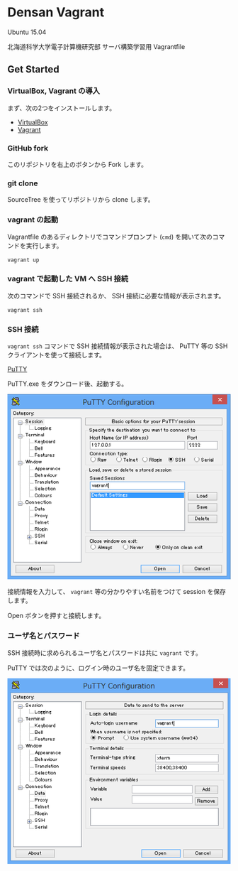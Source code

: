Densan Vagrant
==============
Ubuntu 15.04

北海道科学大学電子計算機研究部
サーバ構築学習用 Vagrantfile

Get Started
-----------
### VirtualBox, Vagrant の導入
まず、次の2つをインストールします。
* [VirtualBox](https://www.virtualbox.org/wiki/Downloads)
* [Vagrant](https://www.vagrantup.com/downloads.html)

### GitHub fork
このリポジトリを右上のボタンから Fork します。

### git clone
SourceTree を使ってリポジトリから clone します。

### vagrant の起動
Vagrantfile のあるディレクトリでコマンドプロンプト (`cmd`) を開いて次のコマンドを実行します。

```
vagrant up
```

### vagrant で起動した VM へ SSH 接続
次のコマンドで SSH 接続されるか、 SSH 接続に必要な情報が表示されます。

```
vagrant ssh
```

### SSH 接続
`vagrant ssh` コマンドで SSH 接続情報が表示された場合は、 PuTTY 等の SSH クライアントを使って接続します。

[PuTTY](http://www.chiark.greenend.org.uk/~sgtatham/putty/download.html)

PuTTY.exe をダウンロード後、起動する。

![PuTTY](docs/PuTTY.png)

接続情報を入力して、 `vagrant` 等の分かりやすい名前をつけて session を保存します。

Open ボタンを押すと接続します。

### ユーザ名とパスワード
SSH 接続時に求められるユーザ名とパスワードは共に `vagrant` です。

PuTTY では次のように、ログイン時のユーザ名を固定できます。

![PuTTY Auto-login username](docs/PuTTY-autologin.png)

